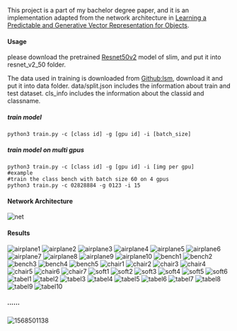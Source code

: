 This project is a part of my bachelor degree paper,  and it is an implementation adapted from the network architecture in  [Learning a Predictable and Generative Vector Representation for Objects](https://arxiv.org/abs/1603.08637).

#### Usage

please download the pretrained [Resnet50v2](https://github.com/tensorflow/models/tree/master/research/slim#Pretrained) model of slim, and put it into resnet_v2_50 folder.

The data used in training is downloaded from [Github:lsm](https://github.com/akar43/lsm), download it and put it into data folder. data/split.json includes the information about train and test dataset. cls_info includes the information about the classid and classname.

##### train model

```
python3 train.py -c [class id] -g [gpu id] -i [batch_size]
```

##### train model on multi gpus

```
python3 train.py -c [class id] -g [gpu id] -i [img per gpu]
#example
#train the class bench with batch size 60 on 4 gpus
python3 train.py -c 02828884 -g 0123 -i 15
```

#### Network Architecture

![net](examples/net.png)

#### Results

![airplane1](examples/airplane1.png)
![airplane2](examples/airplane2.png)
![airplane3](examples/airplane3.png)
![airplane4](examples/airplane4.png)
![airplane5](examples/airplane5.png)
![airplane6](examples/airplane6.png)
![airplane7](examples/airplane7.png)
![airplane8](examples/airplane8.png)
![airplane9](examples/airplane9.png)
![airplane10](examples/airplane10.png)
![bench1](examples/bench1.png)
![bench2](examples/bench2.png)
![bench3](examples/bench3.png)
![bench4](examples/bench4.png)
![bench5](examples/bench5.png)
![chair1](examples/chair1.png)
![chair2](examples/chair2.png)
![chair3](examples/chair3.png)
![chair4](examples/chair4.png)
![chair5](examples/chair5.png)
![chair6](examples/chair6.png)
![chair7](examples/chair7.png)
![soft1](examples/soft1.png)
![soft2](examples/soft2.png)
![soft3](examples/soft3.png)
![soft4](examples/soft4.png)
![soft5](examples/soft5.png)
![soft6](examples/soft6.png)
![tabel1](examples/tabel1.png)
![tabel2](examples/tabel2.png)
![tabel3](examples/tabel3.png)
![tabel4](examples/tabel4.png)
![tabel5](examples/tabel5.png)
![tabel6](examples/tabel6.png)
![tabel7](examples/tabel7.png)
![tabel8](examples/tabel8.png)
![tabel9](examples/tabel9.png)
![tabel10](examples/tabel10.png)

##### ......

![1568501138](examples/1568501138.jpg)